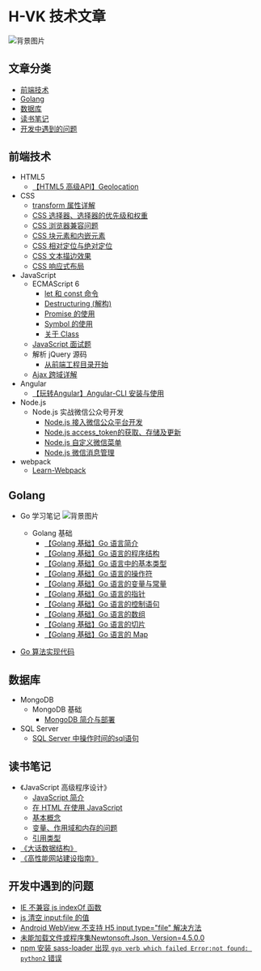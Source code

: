 # H-VK 技术文章   

![背景图片](https://github.com/SilenceHVK/Articles/raw/master/assets/images/bgImages/learning-path.png)    
 
## 文章分类

- [前端技术](#user-content-前端技术) 
- [Golang](#user-content-golang)
- [数据库](#user-content-数据库)
- [读书笔记](#user-content-读书笔记)    
- [开发中遇到的问题](#user-content-开发中遇到的问题)  

## 前端技术

- HTML5
	- [【HTML5 高级API】Geolocation](https://github.com/SilenceHVK/articles/issues/33)
- CSS
	- [transform 属性详解](https://github.com/SilenceHVK/articles/issues/10)
	- [CSS 选择器、选择器的优先级和权重](https://github.com/SilenceHVK/articles/issues/19)
	- [CSS 浏览器兼容问题](https://github.com/SilenceHVK/articles/issues/23)
	- [CSS 块元素和内嵌元素](https://github.com/SilenceHVK/articles/issues/24)
	- [CSS 相对定位与绝对定位](https://github.com/SilenceHVK/articles/issues/25)
	- [CSS 文本描边效果](https://github.com/SilenceHVK/articles/issues/32)
	- [CSS 响应式布局](https://github.com/SilenceHVK/articles/issues/36)
- JavaScript
	- ECMAScript 6
	    - [let 和 const 命令](https://github.com/SilenceHVK/articles/issues/1)
        - [Destructuring (解构)](https://github.com/SilenceHVK/articles/issues/2)
        - [Promise 的使用](https://github.com/SilenceHVK/articles/issues/27)
        - [Symbol 的使用](https://github.com/SilenceHVK/articles/issues/28)
        - [关于 Class](https://github.com/SilenceHVK/articles/issues/30)
	- [JavaScript 面试题](https://github.com/SilenceHVK/articles/issues/18)
	- 解析 jQuery 源码
	  - [从前端工程目录开始](https://github.com/SilenceHVK/articles/issues/34)
	- [Ajax 跨域详解](https://github.com/SilenceHVK/articles/issues/35)
- Angular
	- [【玩转Angular】Angular-CLI 安装与使用](https://github.com/SilenceHVK/articles/issues/31)
- Node.js
	- Node.js 实战微信公众号开发
	    - [Node.js 接入微信公众平台开发](https://github.com/SilenceHVK/articles/issues/4)
	    - [Node.js access_token的获取、存储及更新](https://github.com/SilenceHVK/articles/issues/5)
        - [Node.js 自定义微信菜单](https://github.com/SilenceHVK/articles/issues/6)
        - [Node.js 微信消息管理](https://github.com/SilenceHVK/articles/issues/7)    
- webpack
	- [Learn-Webpack](https://github.com/SilenceHVK/articles/issues/20)
	
## Golang
- Go 学习笔记
![背景图片](https://github.com/SilenceHVK/Articles/raw/master/assets/images/bgImages/golang-basic.png) 
    - Golang 基础
        - [【Golang 基础】Go 语言简介](https://github.com/SilenceHVK/articles/issues/42)
        - [【Golang 基础】Go 语言的程序结构](https://github.com/SilenceHVK/articles/issues/43)
        - [【Golang 基础】Go 语言中的基本类型](https://github.com/SilenceHVK/articles/issues/44)
        - [【Golang 基础】Go 语言的操作符](https://github.com/SilenceHVK/articles/issues/45)
        - [【Golang 基础】Go 语言的变量与常量](https://github.com/SilenceHVK/articles/issues/46)
	    - [【Golang 基础】Go 语言的指针](https://github.com/SilenceHVK/articles/issues/47)
	    - [【Golang 基础】Go 语言的控制语句](https://github.com/SilenceHVK/articles/issues/48)
	    - [【Golang 基础】Go 语言的数组](https://github.com/SilenceHVK/articles/issues/49)
		- [【Golang 基础】Go 语言的切片](https://github.com/SilenceHVK/articles/issues/50)
		- [【Golang 基础】Go 语言的 Map](https://github.com/SilenceHVK/articles/issues/51)

- [Go 算法实现代码](https://github.com/SilenceHVK/articles/issues/41)

## 数据库
- MongoDB
    - MongoDB 基础
        - [MongoDB 简介与部署](https://github.com/SilenceHVK/articles/issues/3)  
- SQL Server
    - [SQL Server 中操作时间的sql语句](https://github.com/SilenceHVK/articles/issues/17)

## 读书笔记
- 《JavaScript 高级程序设计》
    - [JavaScript 简介](https://github.com/SilenceHVK/articles/issues/8)
    - [在 HTML 在使用 JavaScript](https://github.com/SilenceHVK/articles/issues/9)
    - [基本概念](https://github.com/SilenceHVK/articles/issues/15)
    - [变量、作用域和内存的问题](https://github.com/SilenceHVK/articles/issues/22)
    - [引用类型](https://github.com/SilenceHVK/articles/issues/29) 
- [《大话数据结构》](https://github.com/SilenceHVK/articles/issues/38)
- [《高性能网站建设指南》](https://github.com/SilenceHVK/articles/issues/39)

## 开发中遇到的问题

- [IE 不兼容 js indexOf 函数](https://github.com/SilenceHVK/articles/issues/13)
- [js 清空 input:file 的值](https://github.com/SilenceHVK/articles/issues/14)
- [Android WebView 不支持 H5 input type="file" 解决方法](https://github.com/SilenceHVK/articles/issues/11)
- [未能加载文件或程序集Newtonsoft.Json, Version=4.5.0.0](https://github.com/SilenceHVK/articles/issues/12)
- [npm 安装 sass-loader 出现 ```gyp verb which failed Error:not found: python2``` 错误](https://github.com/SilenceHVK/articles/issues/40)


